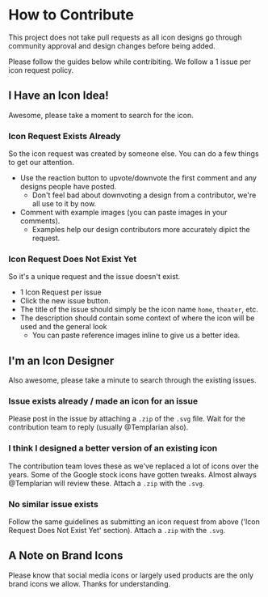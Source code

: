 # How to Contribute

This project does not take pull requests as all icon designs go through community approval and design changes before being added.

Please follow the guides below while contribiting. We follow a 1 issue per icon request policy.

## I Have an Icon Idea!

Awesome, please take a moment to search for the icon.

### Icon Request Exists Already

So the icon request was created by someone else. You can do a few things to get our attention.

- Use the reaction button to upvote/downvote the first comment and any designs people have posted.
  - Don't feel bad about downvoting a design from a contributor, we're all use to it by now.
- Comment with example images (you can paste images in your comments).
  - Examples help our design contributors more accurately dipict the request.

### Icon Request Does Not Exist Yet

So it's a unique request and the issue doesn't exist.

- 1 Icon Request per issue
- Click the new issue button.
- The title of the issue should simply be the icon name `home`, `theater`, etc.
- The description should contain some context of where the icon will be used and the general look
  - You can paste reference images inline to give us a better idea.

## I'm an Icon Designer

Also awesome, please take a minute to search through the existing issues.

### Issue exists already / made an icon for an issue

Please post in the issue by attaching a `.zip` of the `.svg` file. Wait for the contribution team to reply (usually @Templarian also).

### I think I designed a better version of an existing icon

The contribution team loves these as we've replaced a lot of icons over the years. Some of the Google stock icons have gotten tweaks. Almost always @Templarian will review these. Attach a `.zip` with the `.svg`.

### No similar issue exists

Follow the same guidelines as submitting an icon request from above ('Icon Request Does Not Exist Yet' section). Attach a `.zip` with the `.svg`.

## A Note on Brand Icons

Please know that social media icons or largely used products are the only brand icons we allow. Thanks for understanding.
